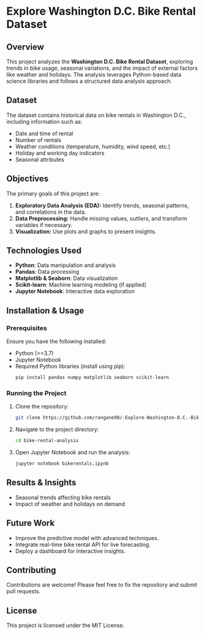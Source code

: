 # Explore Washington D.C. Bike Rental Dataset

## Overview
This project analyzes the **Washington D.C. Bike Rental Dataset**, exploring trends in bike usage, seasonal variations, and the impact of external factors like weather and holidays. The analysis leverages Python-based data science libraries and follows a structured data analysis approach.

## Dataset
The dataset contains historical data on bike rentals in Washington D.C., including information such as:
- Date and time of rental
- Number of rentals
- Weather conditions (temperature, humidity, wind speed, etc.)
- Holiday and working day indicators
- Seasonal attributes

## Objectives
The primary goals of this project are:
1. **Exploratory Data Analysis (EDA):** Identify trends, seasonal patterns, and correlations in the data.
2. **Data Preprocessing:** Handle missing values, outliers, and transform variables if necessary.
3. **Visualization:** Use plots and graphs to present insights.

## Technologies Used
- **Python**: Data manipulation and analysis
- **Pandas**: Data processing
- **Matplotlib & Seaborn**: Data visualization
- **Scikit-learn**: Machine learning modeling (if applied)
- **Jupyter Notebook**: Interactive data exploration

## Installation & Usage
### Prerequisites
Ensure you have the following installed:
- Python (>=3.7)
- Jupyter Notebook
- Required Python libraries (install using pip):
  ```bash
  pip install pandas numpy matplotlib seaborn scikit-learn
  ```
### Running the Project
1. Clone the repository:
   ```bash
   git clone https://github.com/rangane90/-Explore-Washington-D.C.-Bike-Rental-Dataset.git
   ```
2. Navigate to the project directory:
   ```bash
   cd bike-rental-analysis
   ```
3. Open Jupyter Notebook and run the analysis:
   ```bash
   jupyter notebook bikerentals.ipynb
   ```

## Results & Insights
- Seasonal trends affecting bike rentals
- Impact of weather and holidays on demand

## Future Work
- Improve the predictive model with advanced techniques.
- Integrate real-time bike rental API for live forecasting.
- Deploy a dashboard for interactive insights.

## Contributing
Contributions are welcome! Please feel free to fix the repository and submit pull requests.

## License
This project is licensed under the MIT License.


